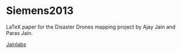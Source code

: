 Siemens2013
===========

LaTeX paper for the Disaster Drones mapping project by Ajay Jain and Paras Jain.

[Jainlabs](http://jainlabs.com)

